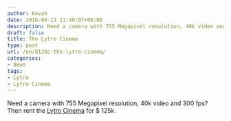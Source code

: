 ```yaml
---
author: Kovah
date: 2016-04-13 11:40:07+00:00
description: Need a camera with 755 Megapixel resolution, 40k video and 300 fps?
draft: false
title: The Lytro Cinema
type: post
url: /en/8128c-the-lytro-cinema/
categories:
- News
tags:
- Lytro
- Lytro Cinema
---
```


Need a camera with 755 Megapixel resolution, 40k video and 300 fps? Then rent the [Lytro Cinema](https://www.lytro.com/cinema) for $ 125k.
